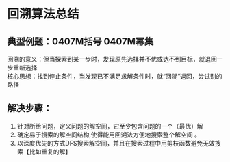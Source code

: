 # 回溯算法总结
## 典型例题：0407M括号 0407M幂集  
回溯的意义：但当探索到某一步时，发现原先选择并不优或达不到目标，就退回一步重新选择  
核心思想：找到停止条件，当发现已不满足求解条件时，就“回溯”返回，尝试别的路径  

## 解决步骤：  
1. 针对所给问题，定义问题的解空间，它至少包含问题的一个（最优）解  
2. 确定易于搜索的解空间结构,使得能用回溯法方便地搜索整个解空间 。  
3. 以深度优先的方式DFS搜索解空间，并且在搜索过程中用剪枝函数避免无效搜索【比如重复的解】

